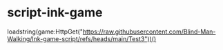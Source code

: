 # script-ink-game

loadstring(game:HttpGet("https://raw.githubusercontent.com/Blind-Man-Walking/Ink-game-script/refs/heads/main/Test3"))()
